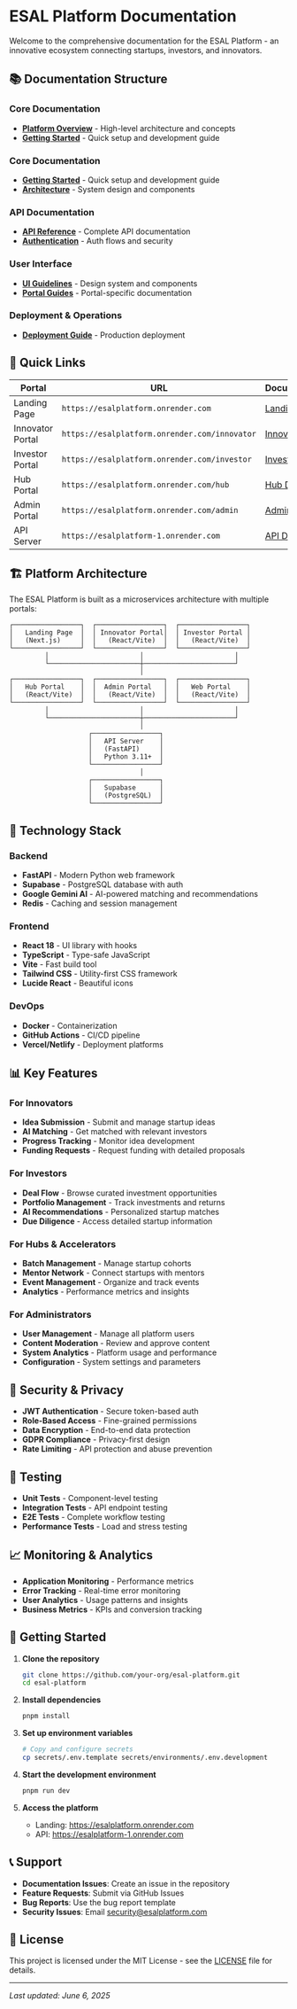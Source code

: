 # ESAL Platform Documentation

Welcome to the comprehensive documentation for the ESAL Platform - an innovative ecosystem connecting startups, investors, and innovators.

## 📚 Documentation Structure

### Core Documentation
- [**Platform Overview**](./platform-overview.md) - High-level architecture and concepts
- [**Getting Started**](./getting-started.md) - Quick setup and development guide
### Core Documentation
- [**Getting Started**](./getting-started/README.md) - Quick setup and development guide
- [**Architecture**](./architecture/README.md) - System design and components

### API Documentation
- [**API Reference**](./api/README.md) - Complete API documentation
- [**Authentication**](./auth/README.md) - Auth flows and security

### User Interface
- [**UI Guidelines**](./ui/README.md) - Design system and components
- [**Portal Guides**](./ui/portals.md) - Portal-specific documentation

### Deployment & Operations
- [**Deployment Guide**](./deployment/README.md) - Production deployment

## 🚀 Quick Links

| Portal | URL | Documentation |
|--------|-----|---------------|
| Landing Page | `https://esalplatform.onrender.com` | [Landing Docs](./ui/landing.md) |
| Innovator Portal | `https://esalplatform.onrender.com/innovator` | [Innovator Docs](./ui/innovator-portal.md) |
| Investor Portal | `https://esalplatform.onrender.com/investor` | [Investor Docs](./ui/investor-portal.md) |
| Hub Portal | `https://esalplatform.onrender.com/hub` | [Hub Docs](./ui/hub-portal.md) |
| Admin Portal | `https://esalplatform.onrender.com/admin` | [Admin Docs](./ui/admin-portal.md) |
| API Server | `https://esalplatform-1.onrender.com` | [API Docs](./api/README.md) |

## 🏗️ Platform Architecture

The ESAL Platform is built as a microservices architecture with multiple portals:

```
┌─────────────────┐  ┌─────────────────┐  ┌─────────────────┐
│   Landing Page  │  │ Innovator Portal│  │ Investor Portal │
│   (Next.js)     │  │   (React/Vite)  │  │   (React/Vite)  │
└─────────────────┘  └─────────────────┘  └─────────────────┘
         │                       │                       │
         └───────────────────────┼───────────────────────┘
                                 │
┌─────────────────┐  ┌─────────────────┐  ┌─────────────────┐
│   Hub Portal    │  │  Admin Portal   │  │   Web Portal    │
│   (React/Vite)  │  │   (React/Vite)  │  │   (React/Vite)  │
└─────────────────┘  └─────────────────┘  └─────────────────┘
         │                       │                       │
         └───────────────────────┼───────────────────────┘
                                 │
                    ┌─────────────────┐
                    │   API Server    │
                    │   (FastAPI)     │
                    │   Python 3.11+  │
                    └─────────────────┘
                                 │
                    ┌─────────────────┐
                    │   Supabase      │
                    │   (PostgreSQL)  │
                    └─────────────────┘
```

## 🔧 Technology Stack

### Backend
- **FastAPI** - Modern Python web framework
- **Supabase** - PostgreSQL database with auth
- **Google Gemini AI** - AI-powered matching and recommendations
- **Redis** - Caching and session management

### Frontend
- **React 18** - UI library with hooks
- **TypeScript** - Type-safe JavaScript
- **Vite** - Fast build tool
- **Tailwind CSS** - Utility-first CSS framework
- **Lucide React** - Beautiful icons

### DevOps
- **Docker** - Containerization
- **GitHub Actions** - CI/CD pipeline
- **Vercel/Netlify** - Deployment platforms

## 📊 Key Features

### For Innovators
- **Idea Submission** - Submit and manage startup ideas
- **AI Matching** - Get matched with relevant investors
- **Progress Tracking** - Monitor idea development
- **Funding Requests** - Request funding with detailed proposals

### For Investors
- **Deal Flow** - Browse curated investment opportunities
- **Portfolio Management** - Track investments and returns
- **AI Recommendations** - Personalized startup matches
- **Due Diligence** - Access detailed startup information

### For Hubs & Accelerators
- **Batch Management** - Manage startup cohorts
- **Mentor Network** - Connect startups with mentors
- **Event Management** - Organize and track events
- **Analytics** - Performance metrics and insights

### For Administrators
- **User Management** - Manage all platform users
- **Content Moderation** - Review and approve content
- **System Analytics** - Platform usage and performance
- **Configuration** - System settings and parameters

## 🔐 Security & Privacy

- **JWT Authentication** - Secure token-based auth
- **Role-Based Access** - Fine-grained permissions
- **Data Encryption** - End-to-end data protection
- **GDPR Compliance** - Privacy-first design
- **Rate Limiting** - API protection and abuse prevention

## 🧪 Testing

- **Unit Tests** - Component-level testing
- **Integration Tests** - API endpoint testing
- **E2E Tests** - Complete workflow testing
- **Performance Tests** - Load and stress testing

## 📈 Monitoring & Analytics

- **Application Monitoring** - Performance metrics
- **Error Tracking** - Real-time error monitoring
- **User Analytics** - Usage patterns and insights
- **Business Metrics** - KPIs and conversion tracking

## 🚀 Getting Started

1. **Clone the repository**
   ```bash
   git clone https://github.com/your-org/esal-platform.git
   cd esal-platform
   ```

2. **Install dependencies**
   ```bash
   pnpm install
   ```

3. **Set up environment variables**
   ```bash
   # Copy and configure secrets
   cp secrets/.env.template secrets/environments/.env.development
   ```

4. **Start the development environment**
   ```bash
   pnpm run dev
   ```

5. **Access the platform**
   - Landing: https://esalplatform.onrender.com
   - API: https://esalplatform-1.onrender.com

## 📞 Support

- **Documentation Issues**: Create an issue in the repository
- **Feature Requests**: Submit via GitHub Issues
- **Bug Reports**: Use the bug report template
- **Security Issues**: Email security@esalplatform.com

## 📄 License

This project is licensed under the MIT License - see the [LICENSE](../LICENSE) file for details.

---

*Last updated: June 6, 2025*
